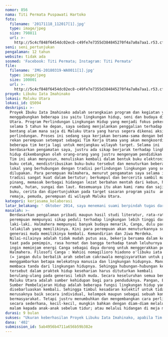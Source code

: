 ```yaml
---
nomor: 856
nama: Titi Permata Puspawati Hartoko
foto:
  filename: '20171118_112017[1].jpg'
  type: image/jpeg
  size: 798811
  url: >-
    http://5c4cf848f6454dc02ec8-c49fe7e7355d384845270f4a7a0a7aa1.r53.cf2.rackcdn.com/aa4b9a90-52ac-4a6d-8e2a-06ccbd7842b2/20171118_112017[1].jpg
seni: seni_pertunjukan
pengalaman: 12 tahun
website: tidak ada
sosmed: 'Facebook: Titi Permata; Instagram: Titi Permata'
file:
  filename: 'IMG-20180319-WA0011[1].jpg'
  type: image/jpeg
  size: 100001
  url: >-
    http://5c4cf848f6454dc02ec8-c49fe7e7355d384845270f4a7a0a7aa1.r53.cf2.rackcdn.com/b936f565-0998-43d4-b208-fc629f4e3bae/IMG-20180319-WA0011[1].jpg
proyek: Libuku Iata Imahinako
lokasi: Maluku Utara
lokasi_id: Q5094
deskripsi: >-
  Proyek Ibuku Iata Imahinako adalah serangkaian program dan kegiatan yang
  menggabungkan beberapa isu yaitu lingkungan hidup, seni dan budaya di Maluku
  Utara. Program Perlindungan Lingkungan Hidup yang menjadi fokus pekerjaan saya
  selama 5 tahun ke depan, saya sedang menjalankan penggalian terhadap prioritas
  bentang alam mana saja di Maluku Utara yang harus segera dikenai aksi
  perlindungan. Proses ini sedang saya kerjakan bersama-sama dengan beberapa
  rekan perempuan setempat sebagai Tim Kerja Utama yang akan mengkoordinasi
  beberapa tim kerja lagi untuk menjangkau wilayah target. Selama ini
  berdasarkan pengamatan saya, justru ada sikap berjarak terhadap lingkungan
  hidup dikembangkan oleh orang-orang yang justru mengenyam pendidikan modern.
  Tim ini akan menyusun, menuliskan kembali dalam bentuk buku elektronik dan
  buku cetak, mendistribusikan buku-buku tersebut dan menuturkan beberapa cerita
  lokal yang berhubungan dengan tradisi perlindungan lingkungan yang selama ini
  dilupakan. Para perempuan Halmahera, menurut pengamatan saya selama ini, punya
  tradisi sangat kuat dalam bertutur; berkumpul dan bercerita sambil makan
  pinang, memasak berbagai hidangan lezat berbahan mentah dari kebun, halaman
  rumah, hutan, sungai dan laut. Kesemuanya itu akan kami ramu dan sajikan dalam
  buku, cerita dan dipertunjukkan pada target sasaran program yaitu  anak-anak,
  remaja, pemuda, perempuan di wilayah Maluku Utara. 
kategori: kerjasama_kolaborasi
latar_belakang: ' Oktober 2014, saya menemani suami berpindah tugas dari Salatiga, Jawa Tengah ke Tobelo, Halmahera Utara. Beberapa pekerjaan di bidang konservasi lingkungan, dikerjakan secara paruh waktu, dengan memantau pergerakan Komunitas Tanam Untuk Kehidupan (TUK) Salatiga, lembaga dimana saya menjadi salah satu pendirinya. Tiga tahun terakhir ini saya mencoba membentuk komunitas peduli lingkungan dengan beberapa perempuan yang awalnya menunjukkan ketertarikan bergerak bersama. Tetapi kemudian seiring waktu, ikatan kurang kuat, komunitas ini belum terbentuk. Hingga kemudian saya direkrut oleh Sinode Gereja Masehi Injili di Halmahera (GMIH) untuk menggarap program lingkungan hidup, mandat/ keputusan Sidang Sinode ke XXVIII di Buli, Halmahera Timur. Tentu saja latarbelakang selama 12 tahun ini, bekerja dalam komunitas peduli lingkungan hidup, bergerak memakai media seni dan budaya, sangat berpengaruh dalam  pola kerja saya. Kembali saya memakai formula serupa di Maluku Utara ini. Karena cara kolaborasi antar bidang, berbagai jenjang usia dan latarbelakang profesi pada akhirnya jauh lebih efektif pencapaian sasarannya. Landasan berpikir, semangat dan nilai-nilainya pun saya gali dari budaya setempat, Canga (: suatu sistem nilai berdasarkan pada semangat melaut Suku Tobelo di masa lalu, mereka berpatokan pada empat penjuru bumi memberi tanda, cakrawala mengisyaratkan, kapan pulang). Proyek ini merupakan 1 bagian dari 5 program selama 5 tahun ke depan.'
masalah: >-
  Berdasarkan pengalaman pribadi maupun hasil studi literatur, rata-rata
  perempuan mempunyai sikap peduli terhadap lingkungan lebih tinggi daripada
  laki-laki. Halmahera mempunyai banyak budaya menarik, Canga, dulu para
  lelakilah yang memilikinya. Kini para perempuan akan menuturkannya supaya
  generasi muda memilikinya kembali. Kemandirian dan Jiwa Merdeka.
  Nilai-nilainya adalah tidak mudah putus asa, bekerja bersama dalam kelompok,
  taat pada pemimpin, rasa hormat dan bangga terhadap tanah leluhurnya. Saya
  ingin meminjam energi Canga sebagai daya dorong untuk menggerakkan perempuan
  Halmahera. Filosofi Canga : Wahioi nomagilioro hiadono o'libuku iata imahinako
  (= jangan dulu berbalik arah sebelum cakrawala mengisyaratkan untuk pulang);
  menggambarkan betapa melekatnya manusia dan lingkungan hidupnya. Manusia
  membaca tanda dari lingkungan hidupnya. Sehingga hubungan-hubungan keterkaitan
  tersebut dalam praktek hidup keseharian harus dituturkan kembali
  berulang-ulang pada generasi lebih muda. Secara keseluruhan semua bentang alam
  Maluku Utara adalah sumber kehidupan bagi para penduduknya. Pangan, Energi,
  Sumber Pembelajaran Hidup adalah beberapa fungsi lingkungan hidup yang perlu
  disebarluaskan kembali. Sehingga timbul kesadaran kolektif untuk tidak
  merusaknya baik secara individual, kelompok maupun sebagai sebuah komunitas
  bermasyarakat. Tetapi justru menumbuhkan dan mengembangkan cara perlindungan
  secara sederhana, kecil-kecil, mungkin bahkan dengan diam-diam melalui cerita
  malam kepada anak-anak sebelum tidur; atau melalui hidangan di meja makan. 
durasi: 9 bulan
sukses: "Ukuran keberhasilan Proyek Libuku Iata Imahinako, apabila Tim Kerja bisa melaksanakan dan menghasilkan keluaran sbb :\r\n1. Tim Kerja Utama yang terdiri dari 5 orang perempuan bekerja secara konsisten selama satu tahun dan masing-masing bisa membentuk 1 Tim Kerja Pendukung beranggotakan (minimal) 5 orang perempuan berusia lebih muda untuk memastikan keberlanjutan proyek sesudah memperoleh Hibah Cipta Media. Total akan terbentuk 6 Tim Kerja berjumlah anggota 30 orang.\r\n2. Dapat menyusun, mendesain buku elektronik dan cetak untuk 11 kategori usia dan bidang pelayanan GMIH; dengan narasi dan visualisasi bentang alam khas Maluku Utara; kemudian mencetaknya sebanyak 20.500 buah buku untuk mendistribusikan ke daerah-daerah sulit (terpencil atau belum terjangkau layanan internet)`\r\n3. Dapat melaksanakan Pelatihan sebagai Bagian dari Peningkatan Kapasitas Tim Kerja dengan target antara 25-50 orang perempuan dari minimal 16 wilayah dalam bentuk Training of Trainer.\r\n3. Peluncuran Buku di 16 wilayah (dari total 48 wilayah Maluku Utara) dengan memadukan kegiatan diskusi, cerita, makan bersama dengan makanan khas setiap wilayah, nyanyian, tarian, melukis bersama sesuai dengan kekhasan masing-masing wilayah. \r\n4. Dokumentasi dan Pelaporan Proyek dalam bentuk video pendek, laporan naratif dan laporan keuangan yang dapat diakses oleh jejaring Hibah Cipta Media.\r\n5. Dapat melakukan kerja kolaboratif bersama jejaring kerja lintas daerah."
dana: '402'
submission_id: 5ab4956b4711a656b59b382e
---
```

